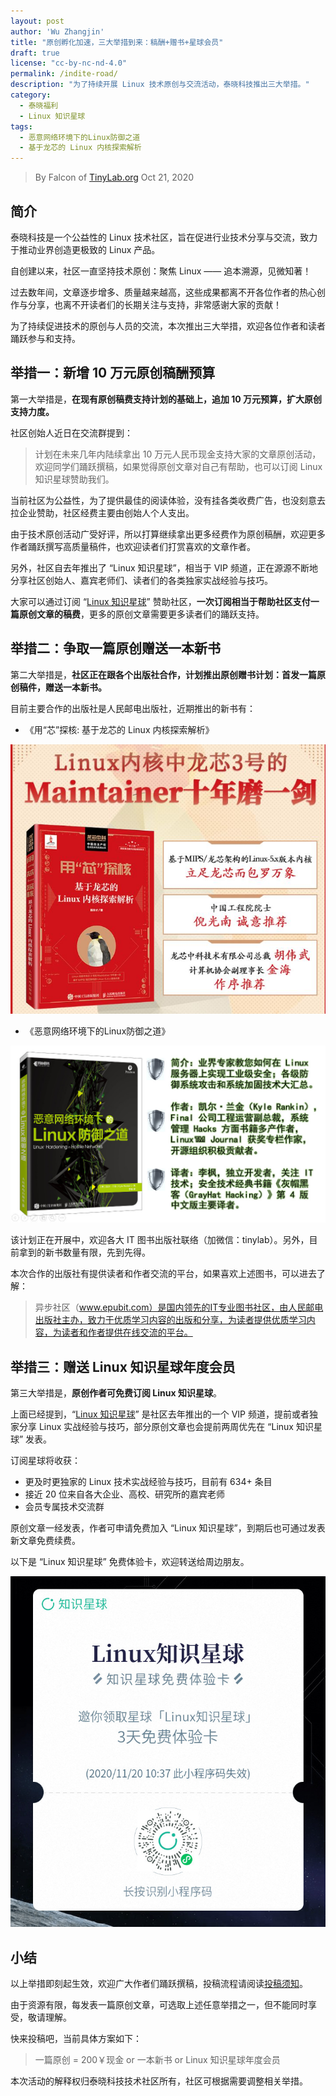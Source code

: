 ```yaml
---
layout: post
author: 'Wu Zhangjin'
title: "原创孵化加速，三大举措到来：稿酬+赠书+星球会员"
draft: true
license: "cc-by-nc-nd-4.0"
permalink: /indite-road/
description: "为了持续开展 Linux 技术原创与交流活动，泰晓科技推出三大举措。"
category:
  - 泰晓福利
  - Linux 知识星球
tags:
  - 恶意网络环境下的Linux防御之道
  - 基于龙芯的 Linux 内核探索解析
---
```


> By Falcon of [TinyLab.org][1]
> Oct 21, 2020

## 简介

泰晓科技是一个公益性的 Linux 技术社区，旨在促进行业技术分享与交流，致力于推动业界创造更极致的 Linux 产品。

自创建以来，社区一直坚持技术原创：聚焦 Linux —— 追本溯源，见微知著！

过去数年间，文章逐步增多、质量越来越高，这些成果都离不开各位作者的热心创作与分享，也离不开读者们的长期关注与支持，非常感谢大家的贡献！

为了持续促进技术的原创与人员的交流，本次推出三大举措，欢迎各位作者和读者踊跃参与和支持。

## 举措一：新增 10 万元原创稿酬预算

第一大举措是，**在现有原创稿费支持计划的基础上，追加 10 万元预算，扩大原创支持力度。**

社区创始人近日在交流群提到：

> 计划在未来几年内陆续拿出 10 万元人民币现金支持大家的文章原创活动，欢迎同学们踊跃撰稿，如果觉得原创文章对自己有帮助，也可以订阅 Linux 知识星球赞助我们。

当前社区为公益性，为了提供最佳的阅读体验，没有挂各类收费广告，也没刻意去拉企业赞助，社区经费主要由创始人个人支出。

由于技术原创活动广受好评，所以打算继续拿出更多经费作为原创稿酬，欢迎更多作者踊跃撰写高质量稿件，也欢迎读者们打赏喜欢的文章作者。

另外，社区自去年推出了 “Linux 知识星球”，相当于 VIP 频道，正在源源不断地分享社区创始人、嘉宾老师们、读者们的各类独家实战经验与技巧。

大家可以通过订阅 “[Linux 知识星球](https://wx.zsxq.com/dweb2/index/group/455128114458)” 赞助社区，**一次订阅相当于帮助社区支付一篇原创文章的稿费**，更多的原创文章需要更多读者们的踊跃支持。

## 举措二：争取一篇原创赠送一本新书

第二大举措是，**社区正在跟各个出版社合作，计划推出原创赠书计划：首发一篇原创稿件，赠送一本新书。**

目前主要合作的出版社是人民邮电出版社，近期推出的新书有：

* 《用“芯”探核: 基于龙芯的 Linux 内核探索解析》

![《用“芯”探核》图书](/wp-content/uploads/2020/08/book-ulek.jpg)

* 《恶意网络环境下的Linux防御之道》

![《恶意网络环境下的Linux防御之道》图书](/wp-content/uploads/2020/10/book-linux-hardening.jpg)

该计划正在开展中，欢迎各大 IT 图书出版社联络（加微信：tinylab）。另外，目前拿到的新书数量有限，先到先得。

本次合作的出版社有提供读者和作者交流的平台，如果喜欢上述图书，可以进去了解：

> 异步社区（www.epubit.com）是国内领先的IT专业图书社区，由人民邮电出版社主办，致力于优质学习内容的出版和分享，为读者提供优质学习内容，为读者和作者提供在线交流的平台。

## 举措三：赠送 Linux 知识星球年度会员

第三大举措是，**原创作者可免费订阅 Linux 知识星球**。

上面已经提到，“[Linux 知识星球](https://wx.zsxq.com/dweb2/index/group/455128114458)” 是社区去年推出的一个 VIP 频道，提前或者独家分享 Linux 实战经验与技巧，部分原创文章也会提前两周优先在 “Linux 知识星球” 发表。

订阅星球将收获：

* 更及时更独家的 Linux 技术实战经验与技巧，目前有 634+ 条目
* 接近 20 位来自各大企业、高校、研究所的嘉宾老师
* 会员专属技术交流群

原创文章一经发表，作者可申请免费加入 “Linux 知识星球”，到期后也可通过发表新文章免费续费。

以下是 “Linux 知识星球” 免费体验卡，欢迎转送给周边朋友。

![『Linux 知识星球』3 天免费体验卡](/images/xingqiu/planet-free-card.jpg)

## 小结

以上举措即刻起生效，欢迎广大作者们踊跃撰稿，投稿流程请阅读[投稿须知](http://tinylab.org/post)。

由于资源有限，每发表一篇原创文章，可选取上述任意举措之一，但不能同时享受，敬请理解。

快来投稿吧，当前具体方案如下：

> 一篇原创 = 200￥现金 or 一本新书 or Linux 知识星球年度会员

本次活动的解释权归泰晓科技技术社区所有，社区可根据需要调整相关举措。

[1]: http://tinylab.org
